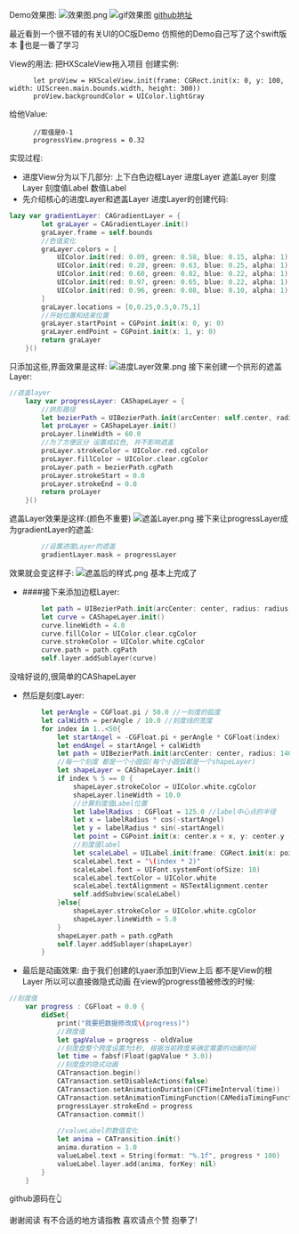 Demo效果图:
![效果图.png](http://upload-images.jianshu.io/upload_images/2954364-47989706d56e4b22.png?imageMogr2/auto-orient/strip%7CimageView2/2/w/1240)
![gif效果图](http://upload-images.jianshu.io/upload_images/2954364-f095047a3e77cb86.gif?imageMogr2/auto-orient/strip)
[github地址](https://github.com/huberyhx/HXScaleDemo.git)

最近看到一个很不错的有关UI的OC版Demo
仿照他的Demo自己写了这个swift版本
也是一番了学习

View的用法:
把HXScaleView拖入项目
创建实例:
```
      let proView = HXScaleView.init(frame: CGRect.init(x: 0, y: 100, width: UIScreen.main.bounds.width, height: 300))
      proView.backgroundColor = UIColor.lightGray
```
给他Value:
```
      //取值是0-1
      progressView.progress = 0.32
```

实现过程:
- 进度View分为以下几部分:
上下白色边框Layer
进度Layer
遮盖Layer
刻度Layer
刻度值Label
数值Label
- 先介绍核心的进度Layer和遮盖Layer
进度Layer的创建代码:
```swift
lazy var gradientLayer: CAGradientLayer = {
        let graLayer = CAGradientLayer.init()
        graLayer.frame = self.bounds
        //色值变化
        graLayer.colors = [
            UIColor.init(red: 0.09, green: 0.58, blue: 0.15, alpha: 1).cgColor,
            UIColor.init(red: 0.20, green: 0.63, blue: 0.25, alpha: 1).cgColor,
            UIColor.init(red: 0.60, green: 0.82, blue: 0.22, alpha: 1).cgColor,
            UIColor.init(red: 0.97, green: 0.65, blue: 0.22, alpha: 1).cgColor,
            UIColor.init(red: 0.96, green: 0.08, blue: 0.10, alpha: 1).cgColor
        ]
        graLayer.locations = [0,0.25,0.5,0.75,1]
        //开始位置和结束位置
        graLayer.startPoint = CGPoint.init(x: 0, y: 0)
        graLayer.endPoint = CGPoint.init(x: 1, y: 0)
        return graLayer
    }()
``` 
只添加这些,界面效果是这样:
![进度Layer效果.png](http://upload-images.jianshu.io/upload_images/2954364-b761ea009e0a4305.png?imageMogr2/auto-orient/strip%7CimageView2/2/w/1240)
接下来创建一个拱形的遮盖Layer:
```swift
//遮盖layer
    lazy var progressLayer: CAShapeLayer = {
        //拱形路径
        let bezierPath = UIBezierPath.init(arcCenter: self.center, radius: 115, startAngle: -(CGFloat.pi), endAngle: 0, clockwise: true)
        let proLayer = CAShapeLayer.init()
        proLayer.lineWidth = 60.0
        //为了方便区分 设置成红色, 并不影响遮盖
        proLayer.strokeColor = UIColor.red.cgColor
        proLayer.fillColor = UIColor.clear.cgColor
        proLayer.path = bezierPath.cgPath
        proLayer.strokeStart = 0.0
        proLayer.strokeEnd = 0.0
        return proLayer
    }()
```
遮盖Layer效果是这样:(颜色不重要)
![遮盖Layer.png](http://upload-images.jianshu.io/upload_images/2954364-f14ee8305205a156.png?imageMogr2/auto-orient/strip%7CimageView2/2/w/1240)
接下来让progressLayer成为gradientLayer的遮盖:
```swift
        //设置进度Layer的遮盖
        gradientLayer.mask = progressLayer
```
效果就会变这样子:
![遮盖后的样式.png](http://upload-images.jianshu.io/upload_images/2954364-529fc1e1669c274a.png?imageMogr2/auto-orient/strip%7CimageView2/2/w/1240)
基本上完成了
- ####接下来添加边框Layer:
```swift
        let path = UIBezierPath.init(arcCenter: center, radius: radius, startAngle: -CGFloat.pi, endAngle: 0, clockwise: true)
        let curve = CAShapeLayer.init()
        curve.lineWidth = 4.0
        curve.fillColor = UIColor.clear.cgColor
        curve.strokeColor = UIColor.white.cgColor
        curve.path = path.cgPath
        self.layer.addSublayer(curve)
```
没啥好说的,很简单的CAShapeLayer
- 然后是刻度Layer:
```swift
        let perAngle = CGFloat.pi / 50.0 //一刻度的弧度
        let calWidth = perAngle / 10.0 //刻度线的宽度
        for index in 1..<50{
            let startAngel = -CGFloat.pi + perAngle * CGFloat(index)
            let endAngel = startAngel + calWidth
            let path = UIBezierPath.init(arcCenter: center, radius: 140, startAngle: startAngel, endAngle: endAngel, clockwise: true)
            //每一个刻度 都是一个小圆弧(每个小圆弧都是一个shapeLayer)
            let shapeLayer = CAShapeLayer.init()
            if index % 5 == 0 {
                shapeLayer.strokeColor = UIColor.white.cgColor
                shapeLayer.lineWidth = 10.0
                //计算刻度值Label位置
                let labelRadius : CGFloat = 125.0 //label中心点的半径
                let x = labelRadius * cos(-startAngel)
                let y = labelRadius * sin(-startAngel)
                let point = CGPoint.init(x: center.x + x, y: center.y - y)
                //刻度值label
                let scaleLabel = UILabel.init(frame: CGRect.init(x: point.x - 10, y: point.y - 10, width: 20, height: 20))
                scaleLabel.text = "\(index * 2)"
                scaleLabel.font = UIFont.systemFont(ofSize: 10)
                scaleLabel.textColor = UIColor.white
                scaleLabel.textAlignment = NSTextAlignment.center
                self.addSubview(scaleLabel)
            }else{
                shapeLayer.strokeColor = UIColor.white.cgColor
                shapeLayer.lineWidth = 5.0
            }
            shapeLayer.path = path.cgPath
            self.layer.addSublayer(shapeLayer)
        }
```
- 最后是动画效果:
由于我们创建的Lyaer添加到View上后
都不是View的根Layer
所以可以直接做隐式动画
在view的progress值被修改的时候:
```swift
//刻度值
    var progress : CGFloat = 0.0 {
        didSet{
            print("我要把数据修改成\(progress)")
            //跨度值
            let gapValue = progress - oldValue
            //刻度盘整个跨度设置为3秒, 根据当前跨度来确定需要的动画时间
            let time = fabsf(Float(gapValue * 3.0))
            //刻度盘的隐式动画
            CATransaction.begin()
            CATransaction.setDisableActions(false)
            CATransaction.setAnimationDuration(CFTimeInterval(time))
            CATransaction.setAnimationTimingFunction(CAMediaTimingFunction.init(name: kCAMediaTimingFunctionLinear))
            progressLayer.strokeEnd = progress
            CATransaction.commit()
            
            //valueLabel的数值变化
            let anima = CATransition.init()
            anima.duration = 1.0
            valueLabel.text = String(format: "%.1f", progress * 100)
            valueLabel.layer.add(anima, forKey: nil)
        }
    }
```

github源码在👆

谢谢阅读
有不合适的地方请指教
喜欢请点个赞
抱拳了!
